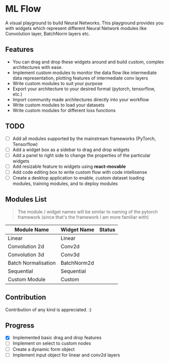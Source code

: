 # ML Flow

A visual playground to build Neural Networks. This playground provides you with widgets which represent different Neural Network modules like Convolution layer, BatchNorm layers etc.

## Features
* You can drag and drop these widgets around and build custom, complex architectures with ease.
* Implement custom modules to monitor the data flow like intermediate data representation, plotting features of intermediate conv layers
* Write custom modules to suit your purpose
* Export your architecture to your desired format (pytorch, tensorflow, etc.)
* Import community made architectures directly into your workflow
* Write custom modules to load your datasets 
* Write custom modules for different loss functions

## TODO
- [ ] Add all modules supported by the mainstream frameworks (PyTorch, Tensorflow)
- [ ] Add a widget box as a sidebar to drag and drop widgets
- [ ] Add a panel to right side to change the properties of the particular widgets
- [ ] Add resizable feature to widgets using __react-movable__
- [ ] Add code editing box to write custom flow with code intellisense
- [ ] Create a desktop application to enable, custom dataset loading modules, training modules, and to deploy modules

## Modules List
> The module / widget names will be similar to naming of the pytorch framework (since that's the framework I am more familiar with)

| Module Name | Widget Name | Status |
| ----------- | ----------- | ------ |
| Linear | Linear | |  
| Convolution 2d | Conv2d | |
| Convolution 3d | Conv3d | |
| Batch Normalisation | BatchNorm2d | |
| Sequential | Sequential | |
| Custom Module | Custom | |

## Contribution

Contribution of any kind is appreciated. :)

## Progress

- [x] Implemented basic drag and drop features
- [ ] Implement on select to custom nodes
- [ ] Create a dynamic form object
- [ ] Implement input object for linear and conv2d layers 